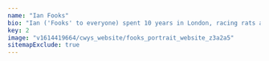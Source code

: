 ```yaml
---
name: "Ian Fooks"
bio: "Ian ('Fooks' to everyone) spent 10 years in London, racing rats and learning the ropes of UX and digital design at all the best agencies, up to and including Brave, Dare, LBi and Lucky Generals. He's produced extravagant digital experiences and campaigns for the likes of Nike, Nissan, Paddy Power and Burberry. Heading west in search of a better work/life balance, he spent two years at Havas helia as Head of Experience before risking everything on Curious Ways in 2017. Despite his youthful appearance, he’s a design professional of some gravitas and several awards, as well as an accomplished poet."
key: 2
image: "v1614419664/cwys_website/fooks_portrait_website_z3a2a5"
sitemapExclude: true
---
```

